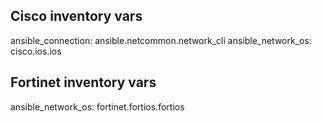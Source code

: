 
## Cisco inventory vars
ansible_connection: ansible.netcommon.network_cli
ansible_network_os: cisco.ios.ios

## Fortinet inventory vars
ansible_network_os: fortinet.fortios.fortios